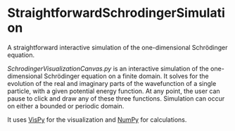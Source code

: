 # StraightforwardSchrodingerSimulation
A straightforward interactive simulation of the one-dimensional Schrödinger equation.

*SchrodingerVisualizationCanvas.py* is an interactive simulation of the one-dimensional Schrödinger equation on a finite domain. It solves for the evolution of the real and imaginary parts of the wavefunction of a single particle, with a given potential energy function. At any point, the user can pause to click and draw any of these three functions. Simulation can occur on either a bounded or periodic domain.

It uses [VisPy](http://vispy.org/) for the visualization and [NumPy](http://www.numpy.org/) for calculations.
